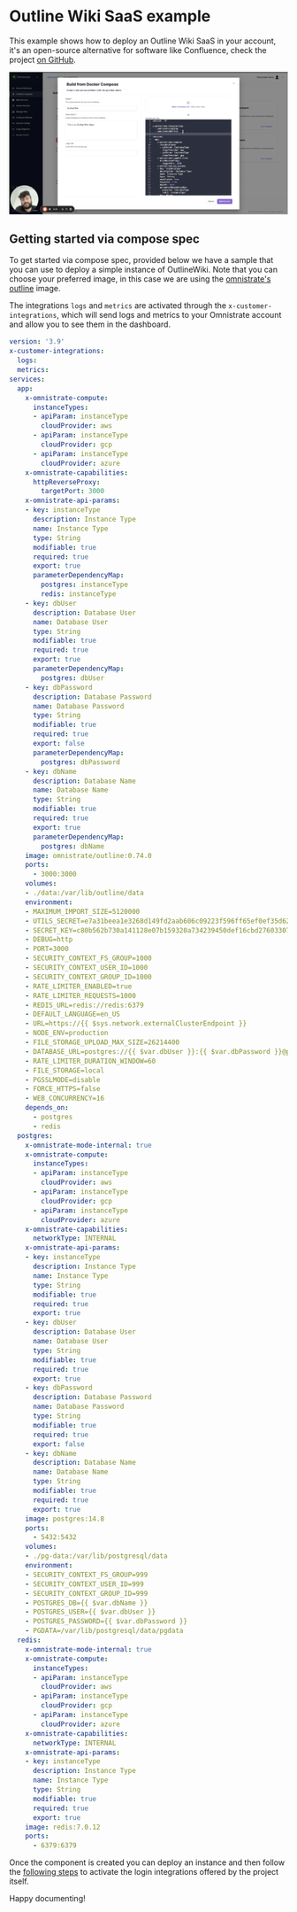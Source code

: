 # Outline Wiki SaaS example

This example shows how to deploy an Outline Wiki SaaS in your account, it's an open-source alternative for software like Confluence, check the project [on GitHub](https://github.com/outline/outline).

[![Watch the video](images/outlinewiki-demo-screenshot.png)](https://www.loom.com/share/b24f55e4f2724694ab6483ef9130b6a6)

## Getting started via compose spec

To get started via compose spec, provided below we have a sample that you can use to deploy a simple instance of OutlineWiki.
Note that you can choose your preferred image, in this case we are using the [omnistrate's outline](https://hub.docker.com/r/omnistrate/outline) image.

The integrations `logs` and `metrics` are activated through the `x-customer-integrations`, which will send logs and metrics to your Omnistrate account and allow you to see them in the dashboard.

```yaml
version: '3.9'
x-customer-integrations:
  logs: 
  metrics: 
services:
  app:
    x-omnistrate-compute:
      instanceTypes:
      - apiParam: instanceType
        cloudProvider: aws
      - apiParam: instanceType
        cloudProvider: gcp
      - apiParam: instanceType
        cloudProvider: azure        
    x-omnistrate-capabilities:
      httpReverseProxy:
        targetPort: 3000
    x-omnistrate-api-params:
    - key: instanceType
      description: Instance Type
      name: Instance Type
      type: String
      modifiable: true
      required: true
      export: true
      parameterDependencyMap:
        postgres: instanceType
        redis: instanceType
    - key: dbUser
      description: Database User
      name: Database User
      type: String
      modifiable: true
      required: true
      export: true
      parameterDependencyMap:
        postgres: dbUser
    - key: dbPassword
      description: Database Password
      name: Database Password
      type: String
      modifiable: true
      required: true
      export: false
      parameterDependencyMap:
        postgres: dbPassword
    - key: dbName
      description: Database Name
      name: Database Name
      type: String
      modifiable: true
      required: true
      export: true
      parameterDependencyMap:
        postgres: dbName
    image: omnistrate/outline:0.74.0
    ports:
      - 3000:3000
    volumes:
    - ./data:/var/lib/outline/data
    environment:
    - MAXIMUM_IMPORT_SIZE=5120000
    - UTILS_SECRET=e7a31beea1e3268d149fd2aab606c09223f596ff65ef0ef35d6217127cf75fe4
    - SECRET_KEY=c80b562b730a141128e07b159320a734239450def16cbd276033072517552071
    - DEBUG=http
    - PORT=3000
    - SECURITY_CONTEXT_FS_GROUP=1000
    - SECURITY_CONTEXT_USER_ID=1000
    - SECURITY_CONTEXT_GROUP_ID=1000
    - RATE_LIMITER_ENABLED=true
    - RATE_LIMITER_REQUESTS=1000
    - REDIS_URL=redis://redis:6379
    - DEFAULT_LANGUAGE=en_US
    - URL=https://{{ $sys.network.externalClusterEndpoint }}
    - NODE_ENV=production
    - FILE_STORAGE_UPLOAD_MAX_SIZE=26214400
    - DATABASE_URL=postgres://{{ $var.dbUser }}:{{ $var.dbPassword }}@postgres:5432/{{ $var.dbName }}
    - RATE_LIMITER_DURATION_WINDOW=60
    - FILE_STORAGE=local
    - PGSSLMODE=disable
    - FORCE_HTTPS=false
    - WEB_CONCURRENCY=16
    depends_on:
      - postgres
      - redis
  postgres:
    x-omnistrate-mode-internal: true
    x-omnistrate-compute:
      instanceTypes:
      - apiParam: instanceType
        cloudProvider: aws
      - apiParam: instanceType
        cloudProvider: gcp
      - apiParam: instanceType
        cloudProvider: azure        
    x-omnistrate-capabilities:
      networkType: INTERNAL
    x-omnistrate-api-params:
    - key: instanceType
      description: Instance Type
      name: Instance Type
      type: String
      modifiable: true
      required: true
      export: true
    - key: dbUser
      description: Database User
      name: Database User
      type: String
      modifiable: true
      required: true
      export: true
    - key: dbPassword
      description: Database Password
      name: Database Password
      type: String
      modifiable: true
      required: true
      export: false
    - key: dbName
      description: Database Name
      name: Database Name
      type: String
      modifiable: true
      required: true
      export: true
    image: postgres:14.8
    ports:
      - 5432:5432
    volumes:
    - ./pg-data:/var/lib/postgresql/data
    environment:
    - SECURITY_CONTEXT_FS_GROUP=999
    - SECURITY_CONTEXT_USER_ID=999
    - SECURITY_CONTEXT_GROUP_ID=999
    - POSTGRES_DB={{ $var.dbName }}
    - POSTGRES_USER={{ $var.dbUser }}
    - POSTGRES_PASSWORD={{ $var.dbPassword }}
    - PGDATA=/var/lib/postgresql/data/pgdata
  redis:
    x-omnistrate-mode-internal: true
    x-omnistrate-compute:
      instanceTypes:
      - apiParam: instanceType
        cloudProvider: aws
      - apiParam: instanceType
        cloudProvider: gcp
      - apiParam: instanceType
        cloudProvider: azure        
    x-omnistrate-capabilities:
      networkType: INTERNAL
    x-omnistrate-api-params:
    - key: instanceType
      description: Instance Type
      name: Instance Type
      type: String
      modifiable: true
      required: true
      export: true
    image: redis:7.0.12
    ports:
      - 6379:6379
```

Once the component is created you can deploy an instance and then follow the [following steps](https://docs.getoutline.com/s/hosting/doc/authentication-7ViKRmRY5o) to activate the login integrations offered by the project itself.

Happy documenting!
